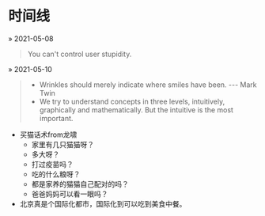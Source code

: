 # 时间线

&raquo; 2021-05-08
> You can't control user stupidity.

&raquo; 2021-05-10
> - Wrinkles should merely indicate where smiles have been. --- Mark Twin 
> - We try to understand concepts in three levels, intuitively, graphically and mathematically. But the intuitive is the most important.
  - 买猫话术from龙啸
    - 家里有几只猫猫呀？
    - 多大呀？
    - 打过疫苗吗？
    - 吃的什么粮呀？
    - 都是家养的猫猫自己配对的吗？
    - 爸爸妈妈可以看一眼吗？
 - 北京真是个国际化都市，国际化到可以吃到美食中餐。
